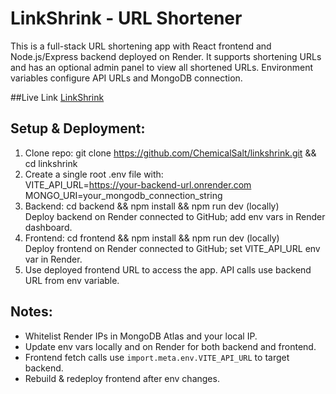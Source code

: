# LinkShrink - URL Shortener

This is a full-stack URL shortening app with React frontend and Node.js/Express backend deployed on Render. It supports shortening URLs and has an optional admin panel to view all shortened URLs. Environment variables configure API URLs and MongoDB connection.

##Live Link
[LinkShrink](https://linkshrink-1z4u.onrender.com/)

## Setup & Deployment:

1. Clone repo: git clone https://github.com/ChemicalSalt/linkshrink.git && cd linkshrink  
2. Create a single root .env file with:  
   VITE_API_URL=https://your-backend-url.onrender.com  
   MONGO_URI=your_mongodb_connection_string  
3. Backend: cd backend && npm install && npm run dev (locally)  
   Deploy backend on Render connected to GitHub; add env vars in Render dashboard.  
4. Frontend: cd frontend && npm install && npm run dev (locally)  
   Deploy frontend on Render connected to GitHub; set VITE_API_URL env var in Render.  
5. Use deployed frontend URL to access the app. API calls use backend URL from env variable.

## Notes:  
- Whitelist Render IPs in MongoDB Atlas and your local IP.  
- Update env vars locally and on Render for both backend and frontend.  
- Frontend fetch calls use `import.meta.env.VITE_API_URL` to target backend.  
- Rebuild & redeploy frontend after env changes.


